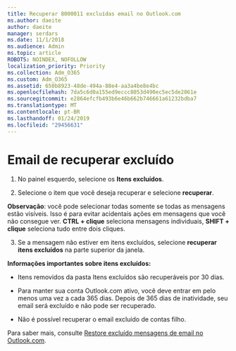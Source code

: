 ```yaml
---
title: Recuperar 8000011 excluídas email no Outlook.com
ms.author: daeite
author: daeite
manager: serdars
ms.date: 11/1/2018
ms.audience: Admin
ms.topic: article
ROBOTS: NOINDEX, NOFOLLOW
localization_priority: Priority
ms.collection: Adm_O365
ms.custom: Adm_O365
ms.assetid: 650b8923-48de-494a-88e4-aa3a4be8e4bc
ms.openlocfilehash: 7da5c6d0a155ed9eccc8053d490ec5ec5de2861e
ms.sourcegitcommit: e2864efcfb493b6e46b662b746661a61232bdba7
ms.translationtype: MT
ms.contentlocale: pt-BR
ms.lasthandoff: 01/24/2019
ms.locfileid: "29456631"
---
```

# <a name="recover-deleted-email"></a>Email de recuperar excluído

1. No painel esquerdo, selecione os **Itens excluídos**. 
    
2. Selecione o item que você deseja recuperar e selecione **recuperar**. 
  
 **Observação**: você pode selecionar todas somente se todas as mensagens estão visíveis. Isso é para evitar acidentais ações em mensagens que você não consegue ver. **CTRL + clique** seleciona mensagens individuais, **SHIFT + clique** seleciona tudo entre dois cliques. 
    
3. Se a mensagem não estiver em itens excluídos, selecione **recuperar itens excluídos** na parte superior da janela. 
    
 **Informações importantes sobre itens excluídos:**
  
- Itens removidos da pasta Itens excluídos são recuperáveis por 30 dias.
    
- Para manter sua conta Outlook.com ativo, você deve entrar em pelo menos uma vez a cada 365 dias. Depois de 365 dias de inatividade, seu email será excluído e não pode ser recuperado.
    
- Não é possível recuperar o email excluído de contas filho.
    
Para saber mais, consulte [Restore excluído mensagens de email no Outlook.com](https://go.microsoft.com/fwlink/p/?linkid=873117).
  

